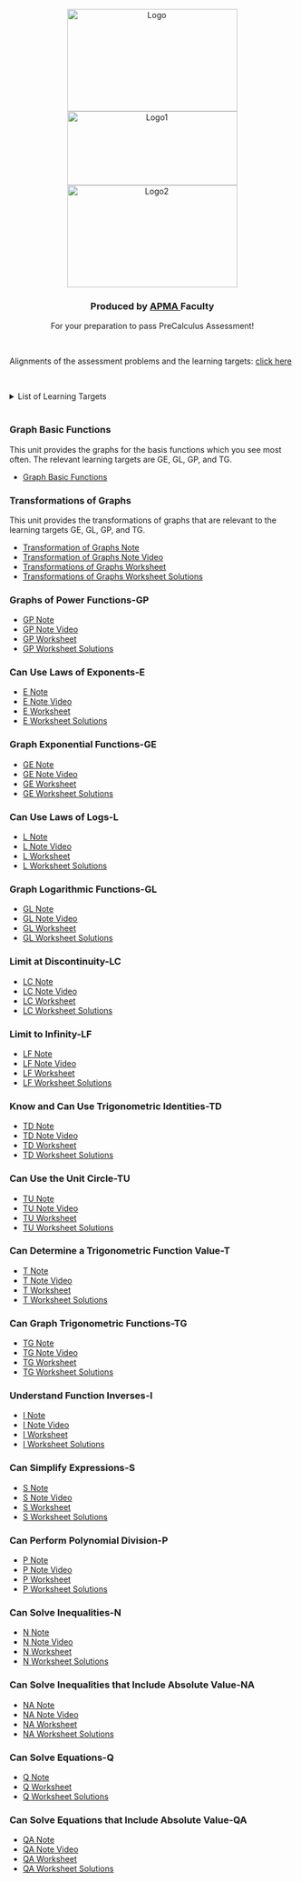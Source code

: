 <!-- PROJECT LOGO -->
<br />
<div align="center">
  <a href="https://github.com/MeiqinatUVA/Precalculus">
    <img src="images/logo2.jpeg" alt="Logo" width="300" height="180">
      <img src="images/logo.png" alt="Logo1" width="300" height="130">
      <img src="images/logo1.jpeg" alt="Logo2" width="300" height="180">
  </a>

  <h3 align="center">Produced by <a href="https://engineering.virginia.edu/offices-programs/applied-mathematics">APMA </a> Faculty</h3>

  <p align="center">
    For your preparation to pass PreCalculus Assessment!
    
  </p>
</div>


&nbsp;

Alignments of the assessment problems and the learning targets: <a href="https://apmauva.github.io/PreCalculus-Preparation/notes/Alignment.pdf"> click here </a>

&nbsp;


<!-- List of Learning Targets -->    
<details>
 <summary>List of Learning Targets</summary>  
  <ol>
 <li><a href="#graph-basic-functions">Graph Basic Functions</a></li>
<li><a href="#transformations-of-graphs">Transformations of Graphs</a></li>
<li><a href="#graphs-of-power-functions-gp">Graphs of Power Functions (GP)</a></li>
  <li><a href="#can-use-laws-of-exponents-e ">Can Use Laws of Exponents (E)</a></li>
<li><a href="#graph-exponential-functions-ge">Graph Exponential Functions (GE)</a></li> 
<li><a href="#can-use-laws-of-logs-l ">Can Use Laws of Logs (L)</a></li>
 <li><a href="#graph-logarithmic-functions-gl">Graph Logarithmic Functions (GL)</a></li>
 <li> <a href="#limit-at-discontinuity-lc">Limit at Discontinuity (LC)</a> </li> 
 <li><a href="#limit-to-infinity-lf">Limit at Infinity (LF)</a></li>
 <li><a href="#know-and-can-use-trigonometric-identities-td"> Know and Can Use Trigonometric Identities (TD)</a></li>
<li><a href="#can-use-the-unit-circle-tu">Can Use the Unit Circle (TU) </a></li>
<li><a href="#can-determine-a-trigonometric-function-value-t">Can Determine a Trigonometric Fucntion Value (T) </a></li>
  <li><a href="#can-graph-trigonometric-functions-tg">Can Graph Trigonometric Functions (TG)  </a></li> 
<li><a href="#understand-function-inverses-i ">   Understand Function Inverses (I) </a></li>
<li><a href="#can-simplify-expressions-s ">Can Simplify Expressions (S) </a></li>
<li><a href="#can-perform-polynomial-division-p "> Can Perform Polynomial Division (P) </a></li>
<li><a href="#can-solve-inequalities-n"> Can Solve Inequalities (N) </a></li>
<li><a href="#can-solve-inequalities-that-include-absolute-value-na "> Can Solve Inequalities that Include Absolute Value (NA) </a></li>
  <li><a href="#can-solve-equations-q">Can Solve Equations (Q)  </a></li> 
<li><a href="#can-solve-equations-that-include-absolute-value-qa ">  Can Solve Equations that Include Absolute Value (QA) </a></li>

  </ol>
</details>
 

<!-- Graph Basic Functions -->
### Graph Basic Functions
This unit provides the graphs for the basis functions which you see most often. The relevant learning targets are GE, GL, GP, and TG. 
* <a href="https://apmauva.github.io/PreCalculus-Preparation/notes/PreCalculus_Graphs of Basic Functions_Slides.pdf"> Graph Basic Functions </a>

<!-- Transformations of Graphs-->
### Transformations of Graphs
This unit provides the transformations of graphs that are relevant to the learning targets GE, GL, GP, and TG. 
* <a href="https://apmauva.github.io/PreCalculus-Preparation/notes/PreCalculus_Transformation of Graphs_Slides.pdf"> Transformation of Graphs Note </a>
* [ Transformation of Graphs Note Video](https://uva.hosted.panopto.com/Panopto/Pages/Viewer.aspx?id=32dd6442-924d-4f5a-ae98-b1c501254e38)
* <a href="https://apmauva.github.io/PreCalculus-Preparation/worksheets/Worksheet_Transformations of graphs.pdf">Transformations of Graphs Worksheet</a>
* <a href="https://apmauva.github.io/PreCalculus-Preparation/worksheets/Solutions_Worksheet_Transformations of graphs.pdf">Transformations of Graphs Worksheet Solutions</a>


<!-- Graphs of Power Functions-->
###  Graphs of Power Functions-GP

* <a href="https://apmauva.github.io/PreCalculus-Preparation/notes/PreCalculus_Graph Power Functions_Slides.pdf"> GP Note </a>
* [ GP Note Video](https://uva.hosted.panopto.com/Panopto/Pages/Viewer.aspx?id=f8f9dec5-df1a-4ff2-bd0e-b1c501254e61)
* <a href="https://apmauva.github.io/PreCalculus-Preparation/worksheets/Worksheet_GP.pdf">GP Worksheet</a>
* <a href="https://apmauva.github.io/PreCalculus-Preparation/worksheets/Solutions_Worksheet_Graphs of power functions.pdf">GP Worksheet Solutions</a>


<!-- Can Use Laws of Exponents (Learning Target E) -->
### Can Use Laws of Exponents-E 
* <a href="https://apmauva.github.io/PreCalculus-Preparation/notes/PreCalculusE_Slides.pdf">E Note</a>
*  [ E Note Video](https://uva.hosted.panopto.com/Panopto/Pages/Viewer.aspx?id=bfbcbc44-fa32-4e87-8b19-b1d401570774)
*   <a href="https://apmauva.github.io/PreCalculus-Preparation/worksheets/Worksheet-E.pdf">E Worksheet</a>
* <a href="https://apmauva.github.io/PreCalculus-Preparation/worksheets/Worksheet-E-Solutions.pdf"> E Worksheet Solutions </a>


<!-- Graph Exponential Functions (Learning Target GE) -->
### Graph Exponential Functions-GE
* <a href="https://apmauva.github.io/PreCalculus-Preparation/notes/PreCalculus_Graph-Exponential-Functions_Slides.pdf">GE Note</a>
* [ GE Note Video](https://uva.hosted.panopto.com/Panopto/Pages/Viewer.aspx?id=7e356dae-46b2-4842-9850-b1c40126e6f9)
* <a href="https://apmauva.github.io/PreCalculus-Preparation/worksheets/Worksheet_Graphs of exponential functions.pdf">GE Worksheet</a>
* <a href="https://apmauva.github.io/PreCalculus-Preparation/worksheets/Solutions_Worksheet_Graphs of exponential functions.pdf"> GE Worksheet Solutions </a>


<!-- Can Use Laws of Logs (Learning Target L) -->
### Can Use Laws of Logs-L
* <a href="https://apmauva.github.io/PreCalculus-Preparation/notes/PreCalculusL_Slides.pdf">L Note</a>
*  [ L Note Video](https://uva.hosted.panopto.com/Panopto/Pages/Viewer.aspx?id=85b11c56-15bd-4104-8ad2-b1d40156ecb6)
* <a href="https://apmauva.github.io/PreCalculus-Preparation/worksheets/Worksheet-L.pdf">L Worksheet</a>
* <a href="https://apmauva.github.io/PreCalculus-Preparation/worksheets/Worksheet-L-Solutions.pdf"> L Worksheet Solutions </a>


<!-- Graph Logarithmic Functions (Learning Target GL) -->
### Graph Logarithmic Functions-GL
* <a href="https://apmauva.github.io/PreCalculus-Preparation/notes/PreCalculus_Graph-Logarithmic-Functions_Slides.pdf">GL Note</a>
*  [ GL Note Video](https://uva.hosted.panopto.com/Panopto/Pages/Viewer.aspx?id=deb46d66-6e60-421e-937d-b1c40126e713)
* <a href="https://apmauva.github.io/PreCalculus-Preparation/worksheets/Worksheet_Graphs of logarithmic functions.pdf">GL Worksheet</a>
* <a href="https://apmauva.github.io/PreCalculus-Preparation/worksheets/Solutions_Worksheet_Graphs of logarithmic functions.pdf"> GL Worksheet Solutions </a>


<!-- Limit at Discontinuity (Learning Target LC) -->
### Limit at Discontinuity-LC
* <a href="https://apmauva.github.io/PreCalculus-Preparation/notes/PreCalculus_Limit at Discontinuity_Slides.pdf">LC Note</a>
* [ LC Note Video](https://uva.hosted.panopto.com/Panopto/Pages/Viewer.aspx?id=1ced4dca-61c6-41da-bed9-b1c40126e70e)
* <a href="https://apmauva.github.io/PreCalculus-Preparation/worksheets/Worksheet_limit at discontinuity.pdf">LC Worksheet</a>
* <a href="https://apmauva.github.io/PreCalculus-Preparation/worksheets/Solutions_Worksheet_limit at discontinuity.pdf">LC Worksheet Solutions</a>

<!-- Limit at Infinity (Learning Target LF) -->
### Limit to Infinity-LF
* <a href="https://apmauva.github.io/PreCalculus-Preparation/notes/PreCalculus_Limit-to-Infinity_Slides.pdf">LF Note</a>
* [ LF Note Video](https://uva.hosted.panopto.com/Panopto/Pages/Viewer.aspx?id=88a4e2ef-443a-4074-8aca-b1c40126e6fc)
* <a href="https://apmauva.github.io/PreCalculus-Preparation/worksheets/Worksheet_limit to infinity.pdf">LF Worksheet</a>
* <a href="https://apmauva.github.io/PreCalculus-Preparation/worksheets/Solutions_Worksheet_limit to infinity.pdf">LF Worksheet Solutions</a>



<!-- Know and Can Use Trigonometric Identities (Learning Target TD) -->
###  Know and Can Use Trigonometric Identities-TD
* <a href="https://apmauva.github.io/PreCalculus-Preparation/notes/PreCalculusTD_Handouts.pdf">TD Note</a>
* [ TD Note Video](https://uva.hosted.panopto.com/Panopto/Pages/Viewer.aspx?id=c4ec044c-4e01-4d0a-8f54-b1c401240a94)
* <a href="https://apmauva.github.io/PreCalculus-Preparation/worksheets/Worksheet-TD.pdf">TD Worksheet</a>
* <a href="https://apmauva.github.io/PreCalculus-Preparation/worksheets/Worksheet-TD-Solutions.pdf">TD Worksheet Solutions</a>


<!--Can Use the Unit Circle (Learning Target TU) -->
###  Can Use the Unit Circle-TU
* <a href="https://apmauva.github.io/PreCalculus-Preparation/notes/PreCalculusTU_Handouts.pdf">TU Note</a>
* [ TU Note Video](https://uva.hosted.panopto.com/Panopto/Pages/Viewer.aspx?id=b81869c0-944c-472b-bad9-b1c401240d61)
* <a href="https://apmauva.github.io/PreCalculus-Preparation/worksheets/Worksheet-TU.pdf">TU Worksheet</a>
* <a href="https://apmauva.github.io/PreCalculus-Preparation/worksheets/Worksheet-TU-Solutions.pdf">TU Worksheet Solutions</a>


<!--Can Determine a Trigonometric Function Value (Learning Target T) -->
###  Can Determine a Trigonometric Function Value-T
* <a href="https://apmauva.github.io/PreCalculus-Preparation/notes/PreCalculusT_Handouts.pdf">T Note</a>
* [T Note Video](https://uva.hosted.panopto.com/Panopto/Pages/Viewer.aspx?id=42c04959-be76-4dc0-bcce-b1c401240a87)
* <a href="https://apmauva.github.io/PreCalculus-Preparation/worksheets/Worksheet-T.pdf">T Worksheet</a>
* <a href="https://apmauva.github.io/PreCalculus-Preparation/worksheets/Worksheet-T-Solutions.pdf">T Worksheet Solutions</a>


<!--Can Graph Trigonometric Functions (Learning Target TG) -->
###  Can Graph Trigonometric Functions-TG
* <a href="https://apmauva.github.io/PreCalculus-Preparation/notes/PreCalculusTG_Handouts.pdf">TG Note</a>
* [TG Note Video](https://uva.hosted.panopto.com/Panopto/Pages/Viewer.aspx?id=0764367e-a545-4c54-a5d0-b1c401240a8d)
* <a href="https://apmauva.github.io/PreCalculus-Preparation/worksheets/Worksheet-TG.pdf">TG Worksheet</a>
* <a href="https://apmauva.github.io/PreCalculus-Preparation/worksheets/Worksheet-TG-Solutions.pdf">TG Worksheet Solutions</a>

<!--Understand Function Inverses (Learning Target I) -->
###  Understand Function Inverses-I 
* <a href="https://apmauva.github.io/PreCalculus-Preparation/notes/PreCalculusI_Handouts.pdf">I Note</a>
* [I Note Video](https://uva.hosted.panopto.com/Panopto/Pages/Viewer.aspx?id=3b690294-4848-4c5d-8300-b1c401240a89)
* <a href="https://apmauva.github.io/PreCalculus-Preparation/worksheets/Worksheet-I.pdf">I Worksheet</a>
* <a href="https://apmauva.github.io/PreCalculus-Preparation/worksheets/Worksheet-I-Solutions.pdf">I Worksheet Solutions</a>

<!--Can Simplify Expressions (Learning Target S) -->
###  Can Simplify Expressions-S
* <a href="https://apmauva.github.io/PreCalculus-Preparation/notes/PreCalculusS_Slides.pdf">S Note</a>
* [ S Note Video](https://uva.hosted.panopto.com/Panopto/Pages/Viewer.aspx?id=ae480647-b6b5-42d5-a63d-b1d401571274)
* <a href="https://apmauva.github.io/PreCalculus-Preparation/worksheets/Worksheet-S.pdf">S Worksheet</a>
* <a href="https://apmauva.github.io/PreCalculus-Preparation/worksheets/Worksheet-S-Solutions.pdf">S Worksheet Solutions</a>

<!--Can Perform Polynomial Division (Learning Target P) -->
###  Can Perform Polynomial Division-P
* <a href="https://apmauva.github.io/PreCalculus-Preparation/notes/PreCalculusP_Slides.pdf">P Note</a>
* [ P Note Video](https://uva.hosted.panopto.com/Panopto/Pages/Viewer.aspx?id=4ad37f6a-ae93-462a-ad53-b1d40156fa1a)
* <a href="https://apmauva.github.io/PreCalculus-Preparation/worksheets/Worksheet-P.pdf">P Worksheet</a>
* <a href="https://apmauva.github.io/PreCalculus-Preparation/worksheets/Worksheet-P-Solutions.pdf">P Worksheet Solutions</a>



<!--Can Solve Inequalities (Learning Target N) -->
###  Can Solve Inequalities-N
* <a href="https://apmauva.github.io/PreCalculus-Preparation/notes/Slides_N.pdf">N Note</a>
* [ N Note Video](https://uva.hosted.panopto.com/Panopto/Pages/Viewer.aspx?id=0ab73c0d-8390-4b81-bbc8-b1c600f3f7ab)
* <a href="https://apmauva.github.io/PreCalculus-Preparation/worksheets/WS_N_blank.pdf">N Worksheet</a>
* <a href="https://apmauva.github.io/PreCalculus-Preparation/worksheets/WS_N_soln.pdf">N Worksheet Solutions</a>




<!--Can Solve Inequalities that Include Absolute Value (Learning Target NA) -->
###  Can Solve Inequalities that Include Absolute Value-NA
* <a href="https://apmauva.github.io/PreCalculus-Preparation/notes/Slides_NA.pdf">NA Note</a>
* [ NA Note Video](https://uva.hosted.panopto.com/Panopto/Pages/Viewer.aspx?id=61e749f9-c2b0-4ca9-b814-b1c600fd57f4)
* <a href="https://apmauva.github.io/PreCalculus-Preparation/worksheets/WS_NA_blank.pdf">NA Worksheet</a>
* <a href="https://apmauva.github.io/PreCalculus-Preparation/worksheets/WS_NA_soln.pdf">NA Worksheet Solutions</a>

<!--Can Solve Equations (Learning Target Q) -->
###  Can Solve Equations-Q
* <a href="https://apmauva.github.io/PreCalculus-Preparation/notes/Slides_Q.pdf">Q Note</a>
* <a href="https://apmauva.github.io/PreCalculus-Preparation/worksheets/WS_Q_blank.pdf">Q Worksheet</a>
* <a href="https://apmauva.github.io/PreCalculus-Preparation/worksheets/WS_Q_soln.pdf">Q Worksheet Solutions</a>


<!--Can Solve Equations that Include Absolute Value (Learning Target QA) -->
###  Can Solve Equations that Include Absolute Value-QA
* <a href="https://apmauva.github.io/PreCalculus-Preparation/notes/Slides_QA.pdf">QA Note</a>
* [ QA Note Video](https://uva.hosted.panopto.com/Panopto/Pages/Viewer.aspx?id=e57964e0-61e1-4461-ae14-b1c600f8a73e)
* <a href="https://apmauva.github.io/PreCalculus-Preparation/worksheets/WS_QA_blank.pdf">QA Worksheet</a>
* <a href="https://apmauva.github.io/PreCalculus-Preparation/worksheets/WS_QA_soln.pdf">QA Worksheet Solutions</a>

